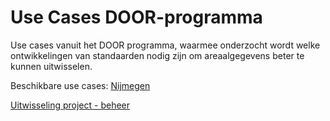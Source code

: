 # Use Cases DOOR-programma
Use cases vanuit het DOOR programma, waarmee onderzocht wordt welke ontwikkelingen van standaarden nodig zijn om areaalgegevens beter te kunnen uitwisselen.

Beschikbare use cases:
[Nijmegen](https://docs.crow.nl/use-cases-door/nijmegen/)

[Uitwisseling project - beheer](https://docs.crow.nl/use-cases-door/project-beheer)




